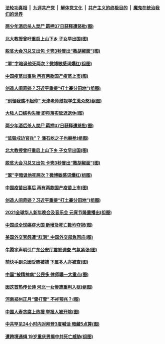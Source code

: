 

####  [法轮功真相](../../../../basic/blob/master/README.md?t=02271446) &nbsp;|&nbsp; [九评共产党](../../../../9ping.md/blob/master/README.md?t=02271446) &nbsp;|&nbsp; [解体党文化](../../../../jtdwh.md/blob/master/README.md?t=02271446)  &nbsp;|&nbsp; [共产主义的终极目的](../../../../gczydzjmd.md/blob/master/README.md?t=02271446) &nbsp;|&nbsp; [魔鬼在统治我们的世界](../../../../mgztzwmdsj.md/blob/master/README.md?t=02271446) 

#### [两少年酒后杀人焚尸 羁押37日获释遭怒批(图)](../pages/p1/963840.md?t=02271446) 

#### [北大教授曾吁重启上山下乡 子女早出国(图)](../pages/p1/963808.md?t=02271446) 

#### [脱贫大会习总又出包 卡壳3秒冒出“撒胡椒面”(图)](../pages/p1/963789.md?t=02271446) 

#### [“翠”字暗讽他死两次？微博敏感词爆红(组图)](../pages/p1/963751.md?t=02271446) 

#### [中国疫苗出事后 再有两款国产疫苗上市(图)](../pages/p1/963788.md?t=02271446) 

#### [创造人间奇迹？习近平重提“打土豪分田地”(组图)](../pages/p1/963737.md?t=02271446) 

#### [“别怪我瞧不起你” 天津老师歧视学生惹众怒(组图)](../pages/p1/963888.md?t=02271446) 

#### [大陆人口结构失衡 即将落实延迟退休(图)](../pages/p1/963880.md?t=02271446) 

#### [两少年酒后杀人焚尸 羁押37日获释遭怒批(图)](../pages/p1/963840.md?t=02271446) 

#### [“诋毁戍边官兵”？ 潘石屹之子也躺枪(组图)](../pages/p1/963826.md?t=02271446) 

#### [北大教授曾吁重启上山下乡 子女早出国(图)](../pages/p1/963808.md?t=02271446) 

#### [脱贫大会习总又出包 卡壳3秒冒出“撒胡椒面”(图)](../pages/p1/963789.md?t=02271446) 

#### [“翠”字暗讽他死两次？微博敏感词爆红(组图)](../pages/p1/963751.md?t=02271446) 

#### [中国疫苗出事后 再有两款国产疫苗上市(图)](../pages/p1/963788.md?t=02271446) 

#### [创造人间奇迹？习近平重提“打土豪分田地”(组图)](../pages/p1/963737.md?t=02271446) 

#### [2021全球华人新年晚会及音乐会 元宵节隆重播出(组图)](../pages/p1/963739.md?t=02271446) 

#### [中国成全球癌症大国 新增及死亡数均夺冠(图)](../pages/p1/963728.md?t=02271446) 

#### [美国外交官怨遭“肛测” 中国外交部急回应(图)](../pages/p1/963730.md?t=02271446) 

#### [牛腾宇声明引广东公安厅震怒调查 气氛紧张(图)](../pages/p1/963682.md?t=02271446) 

#### [前快手副总因受贿被捕 下属多人亦被查(图)](../pages/p1/963707.md?t=02271446) 

#### [中国“被精神病”公民多 律师曝一大重点(图)](../pages/p1/963610.md?t=02271446) 

#### [因这首热传长诗 河北一女惨遭重判入狱(组图)](../pages/p1/963627.md?t=02271446) 

#### [河南郑州正月“雷打雪” 不祥预兆？(图)](../pages/p1/963651.md?t=02271446) 

#### [中国人寿贪腐上热搜 举报人被开除(图)](../pages/p1/963648.md?t=02271446) 

#### [中共罕见24小时内对拜登3度喊话 暗藏5点算(图)](../pages/p1/963632.md?t=02271446) 

#### [遭跨境通缉 19岁重庆男揭中共死亡威胁(组图)](../pages/p1/963608.md?t=02271446) 

